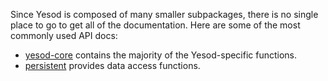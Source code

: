 Since Yesod is composed of many smaller subpackages, there is no single place to go to get all of the documentation. Here are some of the most commonly used API docs:

* [yesod-core](http://hackage.haskell.org/package/yesod-core) contains the majority of the Yesod-specific functions.
* [persistent](http://hackage.haskell.org/package/persistent) provides data access functions.